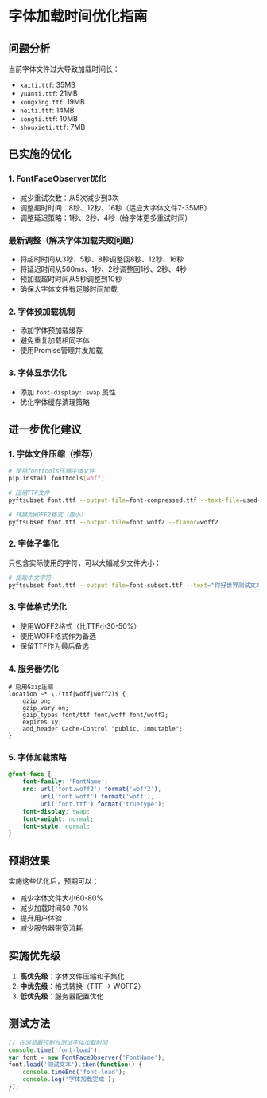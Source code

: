 # 字体加载时间优化指南

## 问题分析

当前字体文件过大导致加载时间长：
- `kaiti.ttf`: 35MB
- `yuanti.ttf`: 21MB  
- `kongxing.ttf`: 19MB
- `heiti.ttf`: 14MB
- `songti.ttf`: 10MB
- `shouxieti.ttf`: 7MB

## 已实施的优化

### 1. FontFaceObserver优化
- 减少重试次数：从5次减少到3次
- 调整超时时间：8秒、12秒、16秒（适应大字体文件7-35MB）
- 调整延迟策略：1秒、2秒、4秒（给字体更多重试时间）

### 最新调整（解决字体加载失败问题）
- 将超时时间从3秒、5秒、8秒调整回8秒、12秒、16秒
- 将延迟时间从500ms、1秒、2秒调整回1秒、2秒、4秒
- 预加载超时时间从5秒调整到10秒
- 确保大字体文件有足够时间加载

### 2. 字体预加载机制
- 添加字体预加载缓存
- 避免重复加载相同字体
- 使用Promise管理并发加载

### 3. 字体显示优化
- 添加 `font-display: swap` 属性
- 优化字体缓存清理策略

## 进一步优化建议

### 1. 字体文件压缩（推荐）
```bash
# 使用fonttools压缩字体文件
pip install fonttools[woff]

# 压缩TTF文件
pyftsubset font.ttf --output-file=font-compressed.ttf --text-file=used-characters.txt

# 转换为WOFF2格式（更小）
pyftsubset font.ttf --output-file=font.woff2 --flavor=woff2
```

### 2. 字体子集化
只包含实际使用的字符，可以大幅减少文件大小：
```bash
# 提取中文字符
pyftsubset font.ttf --output-file=font-subset.ttf --text="你好世界测试文本"
```

### 3. 字体格式优化
- 使用WOFF2格式（比TTF小30-50%）
- 使用WOFF格式作为备选
- 保留TTF作为最后备选

### 4. 服务器优化
```nginx
# 启用Gzip压缩
location ~* \.(ttf|woff|woff2)$ {
    gzip on;
    gzip_vary on;
    gzip_types font/ttf font/woff font/woff2;
    expires 1y;
    add_header Cache-Control "public, immutable";
}
```

### 5. 字体加载策略
```css
@font-face {
    font-family: 'FontName';
    src: url('font.woff2') format('woff2'),
         url('font.woff') format('woff'),
         url('font.ttf') format('truetype');
    font-display: swap;
    font-weight: normal;
    font-style: normal;
}
```

## 预期效果

实施这些优化后，预期可以：
- 减少字体文件大小60-80%
- 减少加载时间50-70%
- 提升用户体验
- 减少服务器带宽消耗

## 实施优先级

1. **高优先级**：字体文件压缩和子集化
2. **中优先级**：格式转换（TTF → WOFF2）
3. **低优先级**：服务器配置优化

## 测试方法

```javascript
// 在浏览器控制台测试字体加载时间
console.time('font-load');
var font = new FontFaceObserver('FontName');
font.load('测试文本').then(function() {
    console.timeEnd('font-load');
    console.log('字体加载完成');
});
```
